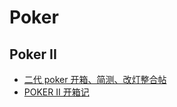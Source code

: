 # Poker

## Poker II

- [二代 poker 开箱、简测、改灯整合帖](https://www.chiphell.com/thread-744734-1-1.html)
- [POKER II 开箱记](https://www.chiphell.com/thread-1292931-1-1.html)
